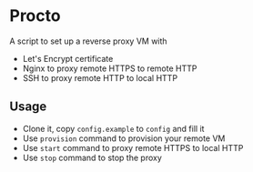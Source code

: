 Procto
======

A script to set up a reverse proxy VM with

  * Let's Encrypt certificate
  * Nginx to proxy remote HTTPS to remote HTTP
  * SSH to proxy remote HTTP to local HTTP


Usage
-----

  * Clone it, copy `config.example` to `config` and fill it
  * Use `provision` command to provision your remote VM
  * Use `start` command to proxy remote HTTPS to local HTTP
  * Use `stop` command to stop the proxy
